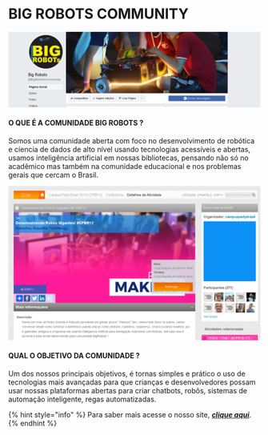 # BIG ROBOTS COMMUNITY

![](.gitbook/assets/image%20%285%29.png)

#### O QUE É A COMUNIDADE BIG ROBOTS ?

Somos uma comunidade aberta com foco no desenvolvimento de robótica e cíencia de dados de alto nível usando tecnologias acessíveis e abertas, usamos inteligência artificial em nossas bibliotecas, pensando não só no acadêmico mas também na comunidade educacional e nos problemas gerais que cercam o Brasil. 

![](.gitbook/assets/image%20%286%29.png)

#### QUAL O OBJETIVO DA COMUNIDADE ?

Um dos nossos principais objetivos, é tornas simples e prático o uso de tecnologias mais avançadas para que crianças e desenvolvedores possam usar nossas plataformas abertas para criar chatbots, robôs, sistemas de automação inteligente, regas automatizadas.

{% hint style="info" %}
Para saber mais acesse o nosso site, [_**clique aqui**_](https://sites.google.com/view/bigrobots/p%C3%A1gina-inicial).
{% endhint %}

